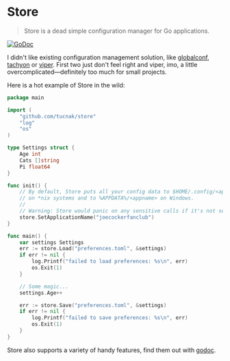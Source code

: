 # Store
>Store is a dead simple configuration manager for Go applications.

[![GoDoc](https://godoc.org/github.com/tucnak/store?status.svg)](https://godoc.org/github.com/tucnak/store)

I didn't like existing configuration management solution, like [globalconf](https://github.com/rakyll/globalconf), [tachyon](https://github.com/vektra/tachyon) or [viper](https://github.com/spf13/viper). First two just don't feel right and viper, imo, a little overcomplicated—definitely too much for small projects.

Here is a hot example of Store in the wild:
```go
package main

import (
	"github.com/tucnak/store"
	"log"
	"os"
)

type Settings struct {
	Age int
	Cats []string
	Pi float64
}

func init() {
	// By default, Store puts all your config data to $HOME/.config/<appname>
	// on *nix systems and to %APPDATA%/<appname> on Windows.
	//
	// Warning: Store would panic on any sensitive calls if it's not set.
	store.SetApplicationName("joecockerfanclub")
}

func main() {
	var settings Settings
	err := store.Load("preferences.toml", &settings)
	if err != nil {
		log.Printf("failed to load preferences: %s\n", err)
		os.Exit(1)
	}

	// Some magic...
	settings.Age++

	err := store.Save("preferences.toml", &settings)
	if err != nil {
		log.Printf("failed to save preferences: %s\n", err)
		os.Exit(1)
	}
}
```

Store also supports a variety of handy features, find them out with [godoc](https://godoc.org/github.com/tucnak/store).

